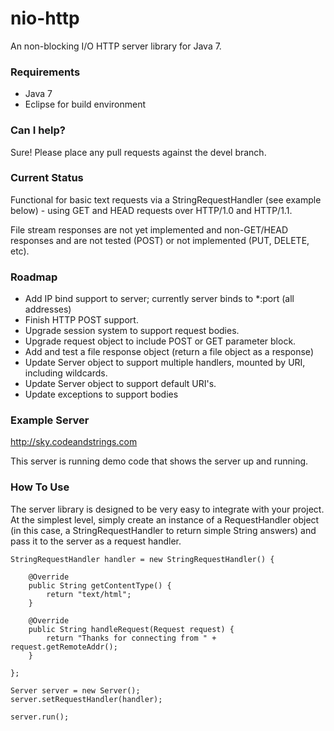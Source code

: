 nio-http
========

An non-blocking I/O HTTP server library for Java 7.

### Requirements

* Java 7
* Eclipse for build environment

### Can I help?

Sure! Please place any pull requests against the devel branch.

### Current Status

Functional for basic text requests via a StringRequestHandler (see example below) - using GET and HEAD requests over HTTP/1.0 and HTTP/1.1.

File stream responses are not yet implemented and non-GET/HEAD responses and are not tested (POST) or not implemented (PUT, DELETE, etc).

### Roadmap

* Add IP bind support to server; currently server binds to *:port (all addresses)
* Finish HTTP POST support.
* Upgrade session system to support request bodies.
* Upgrade request object to include POST or GET parameter block.
* Add and test a file response object (return a file object as a response)
* Update Server object to support multiple handlers, mounted by URI, including wildcards.
* Update Server object to support default URI's.
* Update exceptions to support bodies

### Example Server

http://sky.codeandstrings.com

This server is running demo code that shows the server up and running.

### How To Use

The server library is designed to be very easy to integrate with your project. At the simplest level, simply create an instance of a RequestHandler object (in this case, a StringRequestHandler to return simple String answers) and pass it to the server as a request handler.

	StringRequestHandler handler = new StringRequestHandler() {
	
		@Override
		public String getContentType() {
			return "text/html";
		}

		@Override
		public String handleRequest(Request request) {				
			return "Thanks for connecting from " + request.getRemoteAddr();				
		}
			
	};	
		
	Server server = new Server();
	server.setRequestHandler(handler);
		
	server.run();
